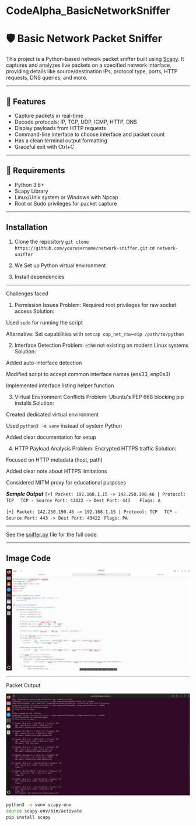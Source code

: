 # CodeAlpha_BasicNetworkSniffer

# 🛡️ Basic Network Packet Sniffer

This project is a Python-based network packet sniffer built using [Scapy](https://scapy.net/). It captures and analyzes live packets on a specified network interface, providing details like source/destination IPs, protocol type, ports, HTTP requests, DNS queries, and more.

---

## 📌 Features

- Capture packets in real-time
- Decode protocols: IP, TCP, UDP, ICMP, HTTP, DNS
- Display payloads from HTTP requests
- Command-line interface to choose interface and packet count
- Has a clean terminal output formatting
- Graceful exit with Ctrl+C

---

## 🚀 Requirements

- Python 3.6+
- Scapy Library
- Linux/Unix system or Windows with Npcap
- Root or Sudo privileges for packet capture

---
## Installation 
1. Clone the repository
   `git clone https://github.com/yourusername/network-sniffer.git`
   `cd network-sniffer`

2. We Set up Python virtual environment
3. Install dependencies

---
Challenges faced
1. Permission Issues
Problem: Required root privileges for raw socket access
Solution:

Used `sudo` for running the script

Alternative: Set capabilities with `setcap cap_net_raw=eip /path/to/python`

2. Interface Detection
Problem: `eth0` not existing on modern Linux systems
Solution:

Added auto-interface detection

Modified script to accept common interface names (ens33, enp0s3)

Implemented interface listing helper function

3. Virtual Environment Conflicts
Problem: Ubuntu's PEP 668 blocking pip installs
Solution:

Created dedicated virtual environment

Used `python3 -m venv` instead of system Python

Added clear documentation for setup

4. HTTP Payload Analysis
Problem: Encrypted HTTPS traffic
Solution:

Focused on HTTP metadata (host, path)

Added clear note about HTTPS limitations

Considered MITM proxy for educational purposes

***Sample Output***
`[+] Packet: 192.168.1.15 -> 142.250.190.46 | Protocol: TCP`
  `  TCP - Source Port: 43422 -> Dest Port: 443`
 `   Flags: A`

`[+] Packet: 142.250.190.46 -> 192.168.1.15 | Protocol: TCP`
  `  TCP - Source Port: 443 -> Dest Port: 43422`
   ` Flags: PA`


---

See the [sniffer.py](sniffer.py) file for the full code.

---
## Image Code
![Code](./pycode.png)

---
Packet Output

![Packets](./packets.png)


```bash
python3 -m venv scapy-env
source scapy-env/bin/activate
pip install scapy
